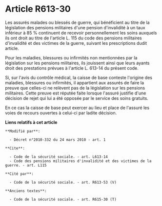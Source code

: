 # Article R613-30

Les assurés malades ou blessés de guerre, qui bénéficient au titre de la législation des pensions militaires d'une pension
d'invalidité à un taux inférieur à 85 % continuent de recevoir personnellement les soins auxquels ils ont droit au titre de
l'article L. 115 du code des pensions militaires d'invalidité et des victimes de la guerre, suivant les prescriptions dudit
article. 

Pour les maladies, blessures ou infirmités non mentionnées par la législation sur les pensions militaires, ils jouissent
ainsi que leurs ayants droit des prestations prévues à l'article L. 613-14 du présent code. 

Si, sur l'avis du contrôle médical, la caisse de base conteste l'origine des maladies, blessures ou infirmités, il appartient
aux assurés de faire la preuve que celles-ci ne relèvent pas de la législation sur les pensions militaires. Cette preuve est
réputée faite lorsque l'assuré justifie d'une décision de rejet qui lui a été opposée par le service des soins gratuits. 

En ce cas la caisse de base peut exercer au lieu et place de l'assuré les voies de recours ouvertes à celui-ci par ladite
décision.

**Liens relatifs à cet article**

	**Modifié par**:

	  - Décret n°2010-332 du 24 mars 2010 - art. 1

	**Cite**:

	  - Code de la sécurité sociale. - art. L613-14
	  - Code des pensions militaires d'invalidité et des victimes de la guerre. - art. L115

	**Cité par**:

	  - Code de la sécurité sociale. - art. R613-53 (V)

	**Anciens textes**:

	  - Code de la sécurité sociale. - art. R615-30 (T)
